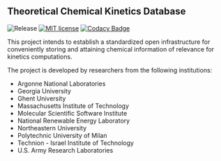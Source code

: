 ## Theoretical Chemical Kinetics Database

![Release](https://img.shields.io/badge/version-0.1.0-blue.svg)
[![MIT license](http://img.shields.io/badge/license-MIT-brightgreen.svg)](http://opensource.org/licenses/MIT)
[![Codacy Badge](https://api.codacy.com/project/badge/Grade/182c36129b154bce945d26eb6fd4ede0)](https://www.codacy.com/app/TCKDB/TCKDB?utm_source=github.com&amp;utm_medium=referral&amp;utm_content=tckdb/TCKDB&amp;utm_campaign=Badge_Grade)

This project intends to establish a standardized open infrastructure for
conveniently storing and attaining chemical information of relevance for
kinetics computations.

The project is developed by researchers from the following institutions:

*   Argonne National Laboratories
*   Georgia University
*   Ghent University
*   Massachusetts Institute of Technology
*   Molecular Scientific Software Institute
*   National Renewable Energy Laboratory
*   Northeastern University
*   Polytechnic University of Milan
*   Technion - Israel Institute of Technology
*   U.S. Army Research Laboratories
